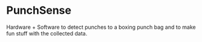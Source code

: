# PunchSense
Hardware + Software to detect punches to a boxing punch bag and to make fun stuff with the collected data.

